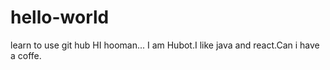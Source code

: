 # hello-world
learn to use git hub
HI hooman...
I am Hubot.I like java and react.Can i have a coffe.
